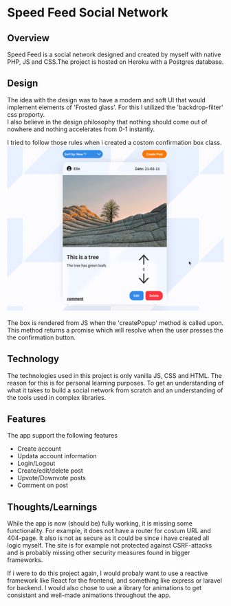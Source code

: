 # Speed Feed Social Network
## Overview
Speed Feed is a social network designed and created by myself with native PHP, JS and CSS.The project is hosted on Heroku with a Postgres database.  


## Design 
The idea with the design was to have a modern and soft UI that would implement elements of 'Frosted glass'. For this I utilized the 'backdrop-filter' css proporty. <br> I also believe in the design philosophy that nothing should come out of nowhere and nothing accelerates from 0-1 instantly. <br> 

I tried to follow those rules when i created a costom confirmation box class. 
![](./trimmed.gif) <br><br>
The box is rendered from JS when the 'createPopup' method is called upon. This method returns a promise which will resolve when the user presses the the confirmation button.  

## Technology
The technologies used in this project is only vanilla JS, CSS and HTML. The reason for this is for personal learning purposes. To get an understanding of what it takes to build a social network from scratch and an understanding of the tools used in complex libraries. 

## Features
The app support the following features 
* Create account 
* Updata account information 
* Login/Logout
* Create/edit/delete post 
* Upvote/Downvote posts
* Comment on post

## Thoughts/Learnings
While the app is now (should be) fully working, it is missing some functionality. For example, it does not have a router for costum URL and 404-page. 
It also is not as secure as it could be since i have created all logic myself. The site is for example not protected against CSRF-attacks and is probably missing other security measures found in bigger frameworks. 

If i were to do this project again, I would probaly want to use a reactive framework like React for the frontend, and something like express or laravel for backend. 
I would also chose to use a library for animations to get consistant and well-made animations throughout the app. 


